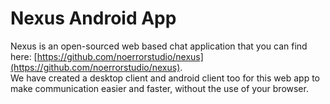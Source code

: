 # Nexus Android App
Nexus is an open-sourced web based chat application that you can find here: [https://github.com/noerrorstudio/nexus](https://github.com/noerrorstudio/nexus). \
We have created a desktop client and android client too for this web app to make communication easier and faster, without the use of your browser.
